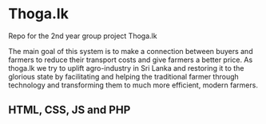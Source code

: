 # Thoga.lk

Repo for the 2nd year group project Thoga.lk  

The main goal of this system is to make a connection between buyers and farmers to reduce their
transport costs and give farmers a better price.
As thoga.lk we try to uplift agro-industry in Sri Lanka and restoring it to the glorious state by
facilitating and helping the traditional farmer through technology and transforming them to much
more efficient, modern farmers. 


## HTML, CSS, JS  and PHP

<!-- hakjdhjka -->
